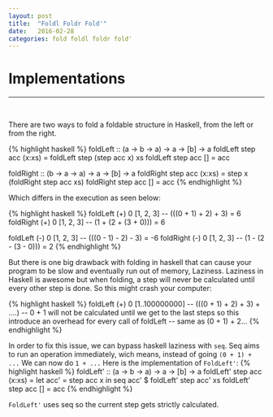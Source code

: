 ```yaml
---
layout: post
title:  "Foldl Foldr Fold'"
date:   2016-02-28
categories: fold foldl foldr fold'
---
```


# Implementations

---
<br>

There are two ways to fold a foldable structure in Haskell, from the left or from the right.

{% highlight haskell %}
foldLeft :: (a -> b -> a) -> a -> [b] -> a
foldLeft step acc (x:xs) = foldLeft step (step acc x) xs
foldLeft step acc []     = acc

foldRight :: (b -> a -> a) -> a -> [b] -> a
foldRight step acc (x:xs) = step x (foldRight step acc xs)
foldRight step acc []     = acc
{% endhighlight %}

Which differs in the execution as seen below:

{% highlight haskell %}
  foldLeft  (+) 0 [1, 2, 3] -- (((0 + 1) + 2) + 3) = 6
  foldRight (+) 0 [1, 2, 3] -- (1 + (2 + (3 + 0))) = 6

  foldLeft  (-) 0 [1, 2, 3] -- (((0 - 1) - 2) - 3) = -6
  foldRight (-) 0 [1, 2, 3] -- (1 - (2 - (3 - 0))) = 2
{% endhighlight %}

But there is one big drawback with folding in haskell that can cause your program to
be slow and eventually run out of memory, Laziness. Laziness in Haskell is awesome but
when folding, a step will never be calculated until every other step is done. So this
might crash your computer:

{% highlight haskell %}
foldLeft (+) 0 [1..100000000] -- (((0 + 1) + 2) + 3) + ....)
-- 0 + 1 will not be calculated until we get to the last steps so this introduce an overhead for every call of foldLeft
-- same as (0 + 1) + 2...
{% endhighlight %}

In order to fix this issue, we can bypass haskell laziness with `seq`. Seq aims to run an operation immediately, wich means,
instead of going `(0 + 1) + ...` We can now do `1 + ...`
Here is the implementation of `FoldLeft'`:
{% highlight haskell %}
foldLeft' :: (a -> b -> a) -> a -> [b] -> a
foldLeft' step acc (x:xs) =
  let acc' = step acc x
  in seq acc' $ foldLeft' step acc' xs
foldLeft' step acc [] = acc
{% endhighlight %}

`FoldLeft'` uses seq so the current step gets strictly calculated.
